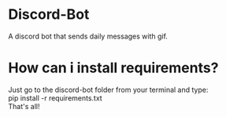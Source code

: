 # Discord-Bot
A discord bot that sends daily messages with gif.

# How can i install requirements?
Just go to the discord-bot folder from your terminal and type:<br>
pip install -r requirements.txt<br>
That's all!
